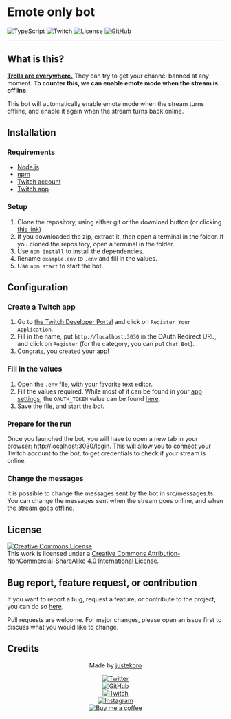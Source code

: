 # Emote only bot
![TypeScript](https://img.shields.io/badge/Made%20with-Typescript-blue)
![Twitch](https://img.shields.io/badge/Using-TMI-blueviolet)
![License](https://img.shields.io/badge/License-MIT-green)
![GitHub](https://img.shields.io/github/last-commit/justekoro/streamer-emoteonly)

---

## What is this?
__[Trolls are everywhere.](https://twitter.com/TaMereLaMouette/status/1573246097761472512)__ They can try to get your channel banned at any moment. **To counter this, we can enable emote mode when the stream is offline.**

This bot will automatically enable emote mode when the stream turns offline, and enable it again when the stream turns back online.

## Installation

### Requirements
- [Node.js](https://nodejs.org/en/download/)
- [npm](https://www.npmjs.com/get-npm)
- [Twitch account](https://www.twitch.tv/)
- [Twitch app](https://dev.twitch.tv/console/apps)

### Setup

1. Clone the repository, using either git or the download button (or clicking [this link](https://github.com/justekoro/streamer-emoteonly/archive/refs/heads/master.zip))
2. If you downloaded the zip, extract it, then open a terminal in the folder. If you cloned the repository, open a terminal in the folder.
3. Use `npm install` to install the dependencies.
4. Rename `example.env` to `.env` and fill in the values.
5. Use `npm start` to start the bot.

## Configuration

### Create a Twitch app

1. Go to [the Twitch Developer Portal](https://dev.twitch.tv/console/apps) and click on `Register Your Application`.
2. Fill in the name, put `http://localhost:3030` in the OAuth Redirect URL, and click on `Register` (for the category, you can put `Chat Bot`).
3. Congrats, you created your app!

### Fill in the values

1. Open the `.env` file, with your favorite text editor.
2. Fill the values required. While most of it can be found in your [app settings](https://dev.twitch.tv/console/apps), the `OAUTH_TOKEN` value can be found [here](https://twitchapps.com/tmi/).
3. Save the file, and start the bot.

### Prepare for the run

Once you launched the bot, you will have to open a new tab in your browser: [http://localhost:3030/login](http://localhost:3030/login). This will allow you to connect your Twitch account to the bot, to get credentials to check if your stream is online.

### Change the messages

It is possible to change the messages sent by the bot in src/messages.ts. You can change the messages sent when the stream goes online, and when the stream goes offline.

## License

<a rel="license" href="http://creativecommons.org/licenses/by-nc-sa/4.0/"><img alt="Creative Commons License" style="border-width:0" src="https://i.creativecommons.org/l/by-nc-sa/4.0/88x31.png" /></a><br />This work is licensed under a <a rel="license" href="http://creativecommons.org/licenses/by-nc-sa/4.0/">Creative Commons Attribution-NonCommercial-ShareAlike 4.0 International License</a>.

## Bug report, feature request, or contribution

If you want to report a bug, request a feature, or contribute to the project, you can do so [here](https://github.com/justekoro/streamer-emoteonly/issues/new/).

Pull requests are welcome. For major changes, please open an issue first to discuss what you would like to change.

## Credits

<div align="center">
<p>Made by <a href="https://twitter.com/justekoro">justekoro</a></p>
  <a href="https://twitter.com/justekoro">
    <img src="https://img.shields.io/twitter/follow/justekoro?style=social" alt="Twitter">
  </a>
<br/>
    <a href="https://github.com/justekoro">
    <img src="https://img.shields.io/github/followers/justekoro?style=social" alt="GitHub">
    </a>
<br/>
<a href="https://www.twitch.tv/justekoro">
    <img src="https://img.shields.io/twitch/status/justekoro?style=social" alt="Twitch">
  </a>
<br/>
<a href="https://instagram.com/justekoro">
    <img src="https://img.shields.io/badge/Instagram-justekoro-blue?style=flat&logo=instagram" alt="Instagram">
  </a>
<br/>
<a href="https://buymeacoffee.com/justekoro">
    <img src="https://img.shields.io/badge/Buy%20me%20a%20coffee-justekoro-blue?style=flat&logo=buy-me-a-coffee" alt="Buy me a coffee">
  </a>
</div>
